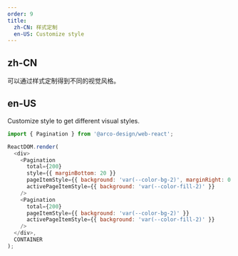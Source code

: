 ```yaml
---
order: 9
title:
  zh-CN: 样式定制
  en-US: Customize style
---
```


## zh-CN

可以通过样式定制得到不同的视觉风格。

## en-US

Customize style to get different visual styles.

```js
import { Pagination } from '@arco-design/web-react';

ReactDOM.render(
  <div>
    <Pagination
      total={200}
      style={{ marginBottom: 20 }}
      pageItemStyle={{ background: 'var(--color-bg-2)', marginRight: 0 }}
      activePageItemStyle={{ background: 'var(--color-fill-2)' }}
    />
    <Pagination
      total={200}
      pageItemStyle={{ background: 'var(--color-bg-2)' }}
      activePageItemStyle={{ background: 'var(--color-fill-2)' }}
    />
  </div>,
  CONTAINER
);
```


